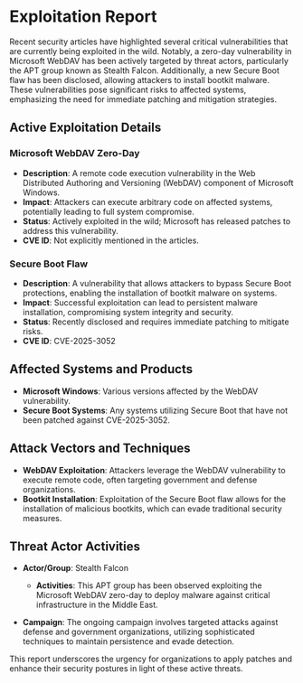 # Exploitation Report

Recent security articles have highlighted several critical vulnerabilities that are currently being exploited in the wild. Notably, a zero-day vulnerability in Microsoft WebDAV has been actively targeted by threat actors, particularly the APT group known as Stealth Falcon. Additionally, a new Secure Boot flaw has been disclosed, allowing attackers to install bootkit malware. These vulnerabilities pose significant risks to affected systems, emphasizing the need for immediate patching and mitigation strategies.

## Active Exploitation Details

### Microsoft WebDAV Zero-Day
- **Description**: A remote code execution vulnerability in the Web Distributed Authoring and Versioning (WebDAV) component of Microsoft Windows.
- **Impact**: Attackers can execute arbitrary code on affected systems, potentially leading to full system compromise.
- **Status**: Actively exploited in the wild; Microsoft has released patches to address this vulnerability.
- **CVE ID**: Not explicitly mentioned in the articles.

### Secure Boot Flaw
- **Description**: A vulnerability that allows attackers to bypass Secure Boot protections, enabling the installation of bootkit malware on systems.
- **Impact**: Successful exploitation can lead to persistent malware installation, compromising system integrity and security.
- **Status**: Recently disclosed and requires immediate patching to mitigate risks.
- **CVE ID**: CVE-2025-3052

## Affected Systems and Products

- **Microsoft Windows**: Various versions affected by the WebDAV vulnerability.
- **Secure Boot Systems**: Any systems utilizing Secure Boot that have not been patched against CVE-2025-3052.

## Attack Vectors and Techniques

- **WebDAV Exploitation**: Attackers leverage the WebDAV vulnerability to execute remote code, often targeting government and defense organizations.
- **Bootkit Installation**: Exploitation of the Secure Boot flaw allows for the installation of malicious bootkits, which can evade traditional security measures.

## Threat Actor Activities

- **Actor/Group**: Stealth Falcon
  - **Activities**: This APT group has been observed exploiting the Microsoft WebDAV zero-day to deploy malware against critical infrastructure in the Middle East.
  
- **Campaign**: The ongoing campaign involves targeted attacks against defense and government organizations, utilizing sophisticated techniques to maintain persistence and evade detection.

This report underscores the urgency for organizations to apply patches and enhance their security postures in light of these active threats.
